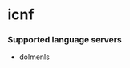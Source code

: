 <!--- THIS DOCUMENT IS AUTOMATICALLY GENERATED, DON'T EDIT IT -->
# icnf

### Supported language servers

- dolmenls
